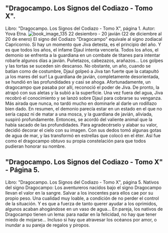 ## "Dragocampo. Los Signos del Codiazo - Tomo X".
Libro: "Dragocampo. Los Signos del Codiazo - Tomo X", página 1.
Autor: Yova Etna.
![book_image_135](https://media.discordapp.net/attachments/1105643336989159555/1105647612566179950/135.jpg)
22 desiembro - 20 javián (22 de diciembre al 20 de enero)
El signo del Codiazo "Dragocampo" equivale al signo zodiacal Capricornio.
Si hay un momento que Jiva detesta, es el principio del año. Y es que todos los años, el infame Djaul intenta vencerla. Todos los años, el demonio se enfrenta a la guardiana en un combate de titanes para intentar robarle algunos días a javián. Puñetazos, cabezazos, arañazos... Los golpes y las tortas se suceden sin descanso.
No obstante, un año, cuando se batían como de costumbre, Djaul golpeó a Jiva tan fuerte que la catapultó ¡a los mares del sur! La guardiana de javián, completamente desorientada, se hundió en las profundidades y casi se ahoga. Afortunadamente, un dragocampo que pasaba por allí, reconoció el poder de Jiva. De pronto, la atrapó con sus aletas y la subió a la superficie.
Una vez fuera del agua, Jiva recobró el conocimiento y se lanzó sobre Djaul para cobrarse su venganza. Más airada que nunca, no tardó mucho en dominarle al darle un rodillazo bien dado. En resumen, el demonio parecía estar en un estado en el que no sería capaz ni de matar a una mosca, y la guardiana de javián, aliviada, suspiró profundamente. Entonces, se acordó del valiente animal que la había sacado de las profundidades. Para agradecérselo y alabar su valor, decidió decorar el cielo con su imagen. Con sus dedos tomó algunas gotas de agua de mar, y las transformó en estrellas que colocó en el éter. Así fue como el dragocampo obtuvo su propia constelación para que todos pudieran honorar su nombre.

## "Dragocampo. Los Signos del Codiazo - Tomo X" - Página 5.
Libro: "Dragocampo. Los Signos del Codiazo - Tomo X", página 5.
Nativos del signo Dragocampo: Los aventureros nacidos bajo el signo Dragocampo llevan el valor en la sangre. Salvar a los inocentes para ellos cae por su propio peso. Una cualidad muy loable, a condición de no perder el control de la situación. Y es que a fuerza de tanto querer ayudar a los oprimidos, algunos acaban ahogándose en un vaso de agua...
En pareja, los nativos de Dragocampo tienen un lema: para nadar en la felicidad, no hay que tener miedo de mojarse... Incluso si hay que atravesar los océanos por amor, o inundar a su pareja de regalos y piropos.